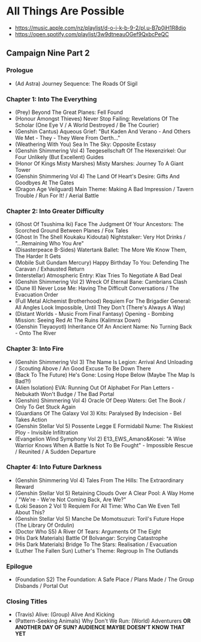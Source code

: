 # All Things Are Possible

* https://music.apple.com/nz/playlist/d-o-i-k-b-9-2/pl.u-B7p0jH1R8djo
* https://open.spotify.com/playlist/3w9dtneauOGef9QxbcPeQC

## Campaign Nine Part 2
### Prologue

* (Ad Astra) Journey Sequence: The Roads Of Sigil

### Chapter 1: Into The Everything

* (Prey) Beyond The Great Planes: Fell Found
* (Honour Amongst Thieves) Never Stop Failing: Revelations Of The Scholar (One Eye V / A World Destroyed / Be The Courier)
* (Genshin Cantus) Aqueous Grief: "But Kaden And Verano - And Others We Met - They - They Were From Oerth..."
* (Weathering With You) Sea In The Sky: Opposite Ecstasy
* (Genshin Shimmering Vol 4) Teegesellschaft Of The Hexenzirkel: Our Four Unlikely (But Excellent) Guides
* (Honor Of Kings Misty Marshes) Misty Marshes: Journey To A Giant Tower
* (Genshin Shimmering Vol 4) The Land Of Heart's Desire: Gifts And Goodbyes At The Gates
* (Dragon Age Veilguard) Main Theme: Making A Bad Impression / Tavern Trouble / Run For It! / Aerial Battle

### Chapter 2: Into Greater Difficulty

* (Ghost Of Tsushima Iki) Face The Judgment Of Your Ancestors: The Scorched Ground Between Planes / Fox Tales
* (Ghost In The Shell Koukaku Kidoutai) Nightstalker: Very Hot Drinks / "...Remaining Who You Are"
* (Disasterpeace B-Sides) Watertank Ballet: The More We Know Them, The Harder It Gets
* (Mobile Suit Gundam Mercury) Happy Birthday To You: Defending The Caravan / Exhausted Return
* (Interstellar) Atmospheric Entry: Klax Tries To Negotiate A Bad Deal
* (Genshin Shimmering Vol 2) Wreck Of Eternal Bane: Cambrians Clash
* (Dune II) Never Lose Me: Having The Difficult Conversations / The Evacuation Order
* (Full Metal Alchemist Brotherhood) Requiem For The Brigadier General: All Angles Look Impossible, Until They Don't (There's Always A Way)
* (Distant Worlds - Music From Final Fantasy) Opening - Bombing Mission: Seeing Red At The Ruins (Kalimrax Down)
* (Genshin Tleyaoyotl) Inheritance Of An Ancient Name: No Turning Back - Onto The River

### Chapter 3: Into Fire

* (Genshin Shimmering Vol 3) The Name Is Legion: Arrival And Unloading / Scouting Above / An Good Excuse To Be Down There
* (Back To The Future) He's Gone: Losing Hope Below (Maybe The Map Is Bad?!)
* (Alien Isolation) EVA: Running Out Of Alphabet For Plan Letters - Nebukath Won't Budge / The Bad Portal
* (Genshin) Shimmering Vol 4) Oracle Of Deep Waters: Get The Book / Only To Get Stuck Again
* (Guardians Of The Galaxy Vol 3) Kits: Paralysed By Indecision - Bel Takes Action
* (Genshin Stellar Vol 5) Possente Legge E Formidabil Nume: The Riskiest Ploy - Invisible Infiltration
* (Evangelion Wind Symphony Vol 2) E13_EWS_Amano&Kosei: "A Wise Warrior Knows When A Battle Is Not To Be Fought" - Impossible Rescue / Reunited / A Sudden Departure

### Chapter 4: Into Future Darkness

* (Genshin Shimmering Vol 4) Tales From The Hills: The Extraordinary Reward
* (Genshin Stellar Vol 5) Retaining Clouds Over A Clear Pool: A Way Home / "We're - We're Not Coming Back, Are We?"
* (Loki Season 2 Vol 1) Requiem For All Time: Who Can We Even Tell About This?
* (Genshin Stellar Vol 5) Manche De Momotsuzuri: Toril's Future Hope (The Library Of Ordulin)
* (Doctor Who S5) A River Of Tears: Arguments Of The Eight
* (His Dark Materials) Battle Of Bolvangar: Scrying Catastrophe
* (His Dark Materials) Bridge To The Stars: Realisation / Evacuation
* (Luther The Fallen Sun) Luther's Theme: Regroup In The Outlands

### Epilogue

* (Foundation S2) The Foundation: A Safe Place / Plans Made / The Group Disbands / Portal Out

### Closing Titles

* (Travis) Alive: (Group) Alive And Kicking
* (Pattern-Seeking Animals) Why Don't We Run: (World) Adventurers
  **OR ANOTHER DAY OF SUN? AUDIENCE MAYBE DOESN'T KNOW THAT YET**
